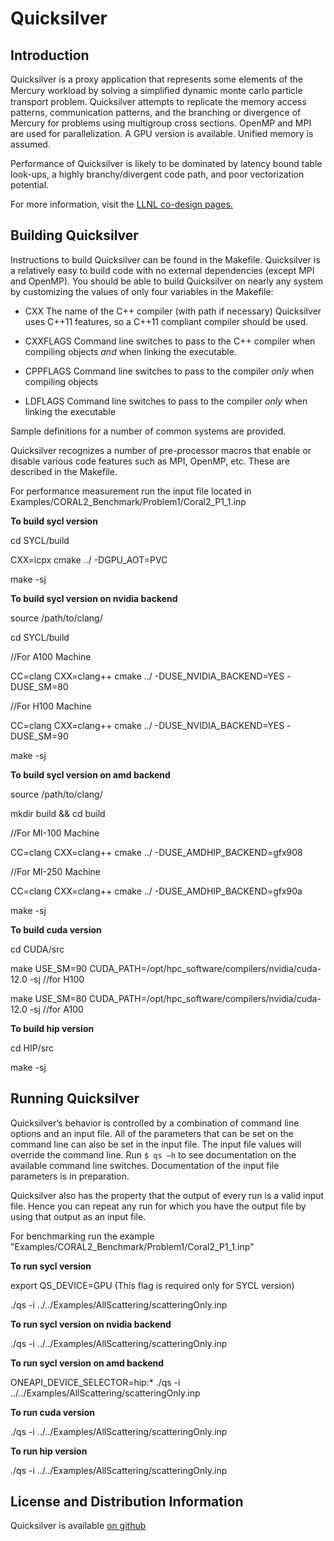 Quicksilver
===========

Introduction
------------

Quicksilver is a proxy application that represents some elements of
the Mercury workload by solving a simpliﬁed dynamic monte carlo
particle transport problem.  Quicksilver attempts to replicate the
memory access patterns, communication patterns, and the branching or
divergence of Mercury for problems using multigroup cross sections.
OpenMP and MPI are used for parallelization.  A GPU version is
available.  Unified memory is assumed.

Performance of Quicksilver is likely to be dominated by latency bound
table look-ups, a highly branchy/divergent code path, and poor
vectorization potential.

For more information, visit the
[LLNL co-design pages.](https://codesign.llnl.gov/quicksilver.php)


Building Quicksilver
--------------------

Instructions to build Quicksilver can be found in the
Makefile. Quicksilver is a relatively easy to build code with no
external dependencies (except MPI and OpenMP).  You should be able to
build Quicksilver on nearly any system by customizing the values of
only four variables in the Makefile:

* CXX The name of the C++ compiler (with path if necessary)
  Quicksilver uses C++11 features, so a C++11 compliant compiler
  should be used.

* CXXFLAGS Command line switches to pass to the C++ compiler when
  compiling objects *and* when linking the executable.

* CPPFLAGS Command line switches to pass to the compiler *only* when
  compiling objects

* LDFLAGS Command line switches to pass to the compiler *only*
  when linking the executable

Sample definitions for a number of common systems are provided.

Quicksilver recognizes a number of pre-processor macros that enable or
disable various code features such as MPI, OpenMP, etc.  These are
described in the Makefile.

For performance measurement run the input file located in Examples/CORAL2_Benchmark/Problem1/Coral2_P1_1.inp

**To build sycl version**

cd SYCL/build

CXX=icpx cmake ../ -DGPU_AOT=PVC

make -sj

**To build sycl version on nvidia backend**

source /path/to/clang/

cd SYCL/build

//For A100 Machine

CC=clang CXX=clang++ cmake ../ -DUSE_NVIDIA_BACKEND=YES -DUSE_SM=80

//For H100 Machine

CC=clang CXX=clang++ cmake ../ -DUSE_NVIDIA_BACKEND=YES -DUSE_SM=90

make -sj

**To build sycl version on amd backend**

source /path/to/clang/

mkdir build && cd build

//For MI-100 Machine

CC=clang CXX=clang++ cmake ../ -DUSE_AMDHIP_BACKEND=gfx908

//For MI-250 Machine

CC=clang CXX=clang++ cmake ../ -DUSE_AMDHIP_BACKEND=gfx90a

make -sj

**To build cuda version**

cd CUDA/src

make USE_SM=90 CUDA_PATH=/opt/hpc_software/compilers/nvidia/cuda-12.0 -sj //for H100

make USE_SM=80 CUDA_PATH=/opt/hpc_software/compilers/nvidia/cuda-12.0 -sj //for A100

**To build hip version**

cd HIP/src

make -sj

Running Quicksilver
-------------------

Quicksilver’s behavior is controlled by a combination of command line
options and an input file.  All of the parameters that can be set on
the command line can also be set in the input file.  The input file
values will override the command line.  Run `$ qs –h` to see
documentation on the available command line switches.  Documentation
of the input file parameters is in preparation.

Quicksilver also has the property that the output of every run is a
valid input file.  Hence you can repeat any run for which you have the
output file by using that output as an input file.

For benchmarking run the example "Examples/CORAL2_Benchmark/Problem1/Coral2_P1_1.inp"

**To run sycl version**

export QS_DEVICE=GPU (This flag is required only for SYCL version)

./qs -i ../../Examples/AllScattering/scatteringOnly.inp

**To run sycl version on nvidia backend**

./qs -i ../../Examples/AllScattering/scatteringOnly.inp

**To run sycl version on amd backend**

ONEAPI_DEVICE_SELECTOR=hip:* ./qs -i ../../Examples/AllScattering/scatteringOnly.inp

**To run cuda version**

./qs -i ../../Examples/AllScattering/scatteringOnly.inp

**To run hip version**

./qs -i ../../Examples/AllScattering/scatteringOnly.inp

License and Distribution Information
------------------------------------

Quicksilver is available [on github](https://github.com/LLNL/Quicksilver)